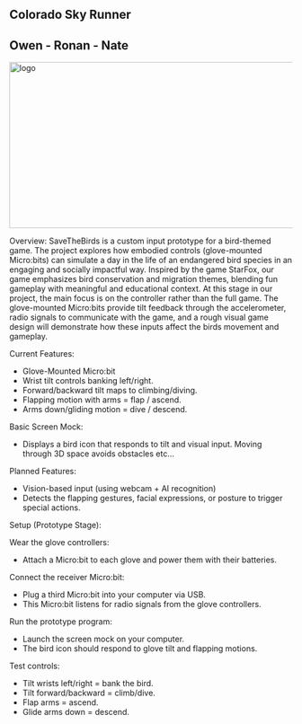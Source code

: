 ## Colorado Sky Runner ##
## Owen - Ronan - Nate ##

<img width="757" height="296" alt="logo" src="https://github.com/user-attachments/assets/af92becd-e44b-443e-af54-464a9bae1bd0" />

Overview:
SaveTheBirds is a custom input prototype for a bird-themed game. The project explores how embodied controls (glove-mounted Micro:bits) can simulate a day in the life of an endangered bird species in an engaging and socially impactful way. Inspired by the game StarFox, our game emphasizes bird conservation and migration themes, blending fun gameplay with meaningful and educational context.
At this stage in our project, the main focus is on the controller rather than the full game. The glove-mounted Micro:bits provide tilt feedback through the accelerometer, radio signals to communicate with the game, and a rough visual game design will demonstrate how these inputs affect the birds movement and gameplay.

Current Features:
- Glove-Mounted Micro:bit
- Wrist tilt controls banking left/right.
- Forward/backward tilt maps to climbing/diving.
- Flapping motion with arms  = flap / ascend.
- Arms down/gliding motion = dive / descend.

Basic Screen Mock:
- Displays a bird icon that responds to tilt and visual input. Moving through 3D space avoids obstacles etc…

Planned Features:
- Vision-based input (using webcam + AI recognition)
- Detects the flapping gestures, facial expressions, or posture to trigger special actions.

Setup (Prototype Stage):

Wear the glove controllers:
- Attach a Micro:bit to each glove and power them with their batteries.

Connect the receiver Micro:bit\:
- Plug a third Micro:bit into your computer via USB.
- This Micro:bit listens for radio signals from the glove controllers.

Run the prototype program:
- Launch the screen mock on your computer.
- The bird icon should respond to glove tilt and flapping motions.

Test controls:
- Tilt wrists left/right = bank the bird.
- Tilt forward/backward = climb/dive.
- Flap arms = ascend.
- Glide arms down = descend.
